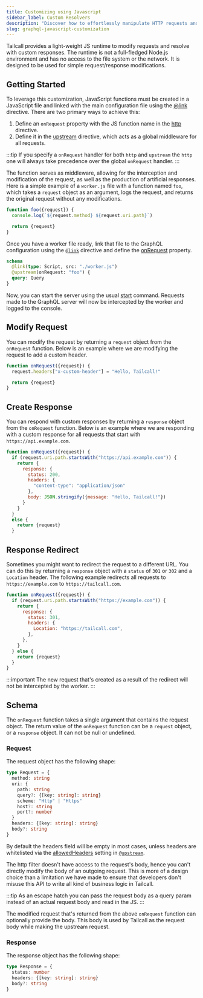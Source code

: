 ```yaml
---
title: Customizing using Javascript
sidebar_label: Custom Resolvers
description: "Discover how to effortlessly manipulate HTTP requests and responses using Tailcall's lightweight JS runtime. Tailcall provides a streamlined JavaScript environment specifically designed for simple yet powerful request/response modifications without the complexity of a full Node.js setup. Ideal for developers looking to implement middleware solutions, Tailcall's runtime does not require file system or network access, ensuring a secure and focused development process."
slug: graphql-javascript-customization
---
```


Tailcall provides a light-weight JS runtime to modify requests and resolve with custom responses.
The runtime is not a full-fledged Node.js environment and has no access to the file system or the network. It is designed to be used for simple request/response modifications.

## Getting Started

To leverage this customization, JavaScript functions must be created in a JavaScript file and linked with the main configuration file using the [@link](/docs/directives/link.md) directive. There are two primary ways to achieve this:

1. Define an `onRequest` property with the JS function name in the [http](/docs/directives/http.md#onrequest) directive.
2. Define it in the [upstream](/docs/directives/upstream.md#onrequest) directive, which acts as a global middleware for all requests.

:::tip
If you specify a `onRequest` handler for both `http` and `upstream` the `http` one will always take precedence over the global `onRequest` handler.
:::

The function serves as middleware, allowing for the interception and modification of the request, as well as the production of artificial responses. Here is a simple example of a `worker.js` file with a function named `foo`, which takes a `request` object as an argument, logs the request, and returns the original request without any modifications.

```javascript
function foo({request}) {
  console.log(`${request.method} ${request.uri.path}`)

  return {request}
}
```

Once you have a worker file ready, link that file to the GraphQL configuration using the [`@link`](/docs/directives/link.md) directive and define the [onRequest](/docs/directives/upstream.md#onrequest) property.

```graphql
schema
  @link(type: Script, src: "./worker.js")
  @upstream(onRequest: "foo") {
  query: Query
}
```

Now, you can start the server using the usual [start](./cli.md#start) command. Requests made to the GraphQL server will now be intercepted by the worker and logged to the console.

## Modify Request

You can modify the request by returning a `request` object from the `onRequest` function. Below is an example where we are modifying the request to add a custom header.

```javascript
function onRequest({request}) {
  request.headers["x-custom-header"] = "Hello, Tailcall!"

  return {request}
}
```

## Create Response

You can respond with custom responses by returning a `response` object from the `onRequest` function. Below is an example where we are responding with a custom response for all requests that start with `https://api.example.com`.

```javascript
function onRequest({request}) {
  if (request.uri.path.startsWith("https://api.example.com")) {
    return {
      response: {
        status: 200,
        headers: {
          "content-type": "application/json"
        },
        body: JSON.stringify({message: "Hello, Tailcall!"})
      }
    }
  }
  else {
    return {request}
  }
```

## Response Redirect

Sometimes you might want to redirect the request to a different URL. You can do this by returning a `response` object with a `status` of `301` or `302` and a `Location` header. The following example redirects all requests to `https://example.com` to `https://tailcall.com`.

```javascript
function onRequest({request}) {
  if (request.uri.path.startsWith("https://example.com")) {
    return {
      response: {
        status: 301,
        headers: {
          Location: "https://tailcall.com",
        },
      },
    }
  } else {
    return {request}
  }
}
```

:::important
The new request that's created as a result of the redirect will not be intercepted by the worker.
:::

## Schema

The `onRequest` function takes a single argument that contains the request object. The return value of the `onRequest` function can be a `request` object, or a `response` object. It can not be null or undefined.

### Request

The request object has the following shape:

```typescript
type Request = {
  method: string
  uri: {
    path: string
    query?: {[key: string]: string}
    scheme: "Http" | "Https"
    host?: string
    port?: number
  }
  headers: {[key: string]: string}
  body?: string
}
```

By default the headers field will be empty in most cases, unless headers are whitelisted via the [allowedHeaders](/docs/directives/upstream.md#allowedheaders) setting in [`@upstream`](/docs/directives/upstream.md).

The http filter doesn't have access to the request's body, hence you can't directly modify the body of an outgoing request. This is more of a design choice than a limitation we have made to ensure that developers don't misuse this API to write all kind of business logic in Tailcall.

:::tip
As an escape hatch you can pass the request body as a query param instead of an actual request body and read in the JS.
:::

The modified request that's returned from the above `onRequest` function can optionally provide the body. This body is used by Tailcall as the request body while making the upstream request.

### Response

The response object has the following shape:

```typescript
type Response = {
  status: number
  headers: {[key: string]: string}
  body?: string
}
```
